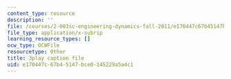 ```yaml
---
content_type: resource
description: ''
file: /courses/2-003sc-engineering-dynamics-fall-2011/e170447c67b45147bce0145229a5a4c1_YZ9y4zcfCPs.vtt
file_type: application/x-subrip
learning_resource_types: []
ocw_type: OCWFile
resourcetype: Other
title: 3play caption file
uid: e170447c-67b4-5147-bce0-145229a5a4c1
---
```

